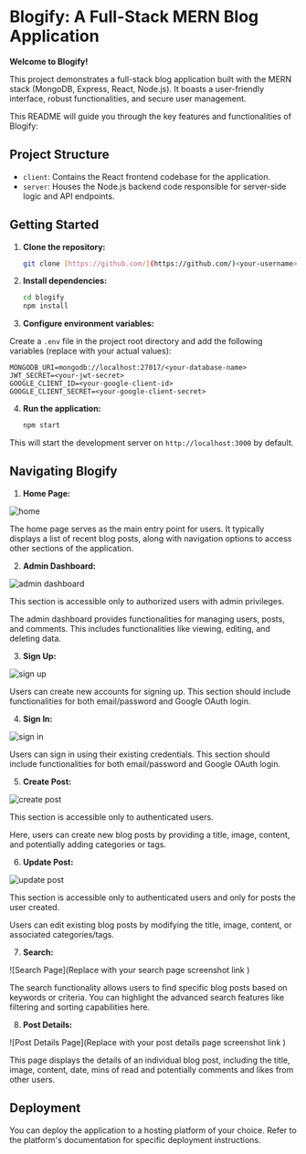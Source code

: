 # Blogify: A Full-Stack MERN Blog Application

**Welcome to Blogify!**

This project demonstrates a full-stack blog application built with the MERN stack (MongoDB, Express, React, Node.js). It boasts a user-friendly interface, robust functionalities, and secure user management. 

This README will guide you through the key features and functionalities of Blogify:

## Project Structure

* `client`: Contains the React frontend codebase for the application.
* `server`: Houses the Node.js backend code responsible for server-side logic and API endpoints.

## Getting Started

1. **Clone the repository:**

   ```bash
   git clone [https://github.com/](https://github.com/)<your-username>/blogify.git


2. **Install dependencies:**

   ```bash
   cd blogify
   npm install

3. **Configure environment variables:**

Create a `.env` file in the project root directory and add the following variables (replace with your actual values):

  
    MONGODB_URI=mongodb://localhost:27017/<your-database-name>
    JWT_SECRET=<your-jwt-secret>
    GOOGLE_CLIENT_ID=<your-google-client-id>
    GOOGLE_CLIENT_SECRET=<your-google-client-secret>

4. **Run the application:**

    ```bash
    npm start

This will start the development server on `http://localhost:3000` by default.

## Navigating Blogify

1. **Home Page:**

![home](https://github.com/RishabhJain2404/blogify-mern-app/assets/127675963/6b489d07-e437-46fd-b8e0-e1a3b4b12340)

The home page serves as the main entry point for users. It typically displays a list of recent blog posts, along with navigation options to access other sections of the application.

2. **Admin Dashboard:**

![admin dashboard](https://github.com/RishabhJain2404/blogify-mern-app/assets/127675963/1aa4730c-56d8-4154-b052-1281d9777272)

This section is accessible only to authorized users with admin privileges.

The admin dashboard provides functionalities for managing users, posts, and comments. This includes functionalities like viewing, editing, and deleting data.

3. **Sign Up:**

![sign up](https://github.com/RishabhJain2404/blogify-mern-app/assets/127675963/2bd89955-1784-404d-955b-00be95086768)

Users can create new accounts for signing up. This section should include functionalities for both email/password and Google OAuth login.

4. **Sign In:**

![sign in](https://github.com/RishabhJain2404/blogify-mern-app/assets/127675963/229c9856-1726-4fae-880e-7b341d508e89)

Users can sign in using their existing credentials. This section should include functionalities for both email/password and Google OAuth login.

5. **Create Post:**

![create post](https://github.com/RishabhJain2404/blogify-mern-app/assets/127675963/fce79afc-4fb8-4f90-b367-ac248c2659a8)

This section is accessible only to authenticated users.

Here, users can create new blog posts by providing a title, image, content, and potentially adding categories or tags.

6. **Update Post:**

![update post](https://github.com/RishabhJain2404/blogify-mern-app/assets/127675963/6058276a-e503-4a31-b09b-896429592732)

This section is accessible only to authenticated users and only for posts the user created.

Users can edit existing blog posts by modifying the title, image, content, or associated categories/tags.

7. **Search:**

![Search Page](Replace with your search page screenshot link )

The search functionality allows users to find specific blog posts based on keywords or criteria. You can highlight the advanced search features like filtering and sorting capabilities here.

8. **Post Details:**

![Post Details Page](Replace with your post details page screenshot link )

This page displays the details of an individual blog post, including the title, image, content, date, mins of read and potentially comments and likes from other users.


## Deployment


You can deploy the application to a hosting platform of your choice. Refer to the platform's documentation for specific deployment instructions.
